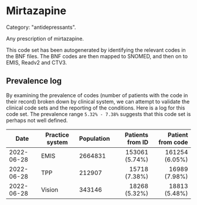 # Mirtazapine

Category: "antidepressants".

Any prescription of mirtazapine.

This code set has been autogenerated by identifying the relevant codes in the BNF files. The BNF codes are then mapped to SNOMED, and then on to EMIS, Readv2 and CTV3.

## Prevalence log

By examining the prevalence of codes (number of patients with the code in their record) broken down by clinical system, we can attempt to validate the clinical code sets and the reporting of the conditions. Here is a log for this code set. The prevalence range `5.32% - 7.38%` suggests that this code set is perhaps not well defined.

| Date       | Practice system | Population | Patients from ID | Patient from code |
| ---------- | --------------- | ---------- | ---------------: | ----------------: |
| 2022-06-28 | EMIS            | 2664831    |   153061 (5.74%) |    161254 (6.05%) |
| 2022-06-28 | TPP             | 212907     |    15718 (7.38%) |     16989 (7.98%) |
| 2022-06-28 | Vision          | 343146     |    18268 (5.32%) |     18813 (5.48%) |
